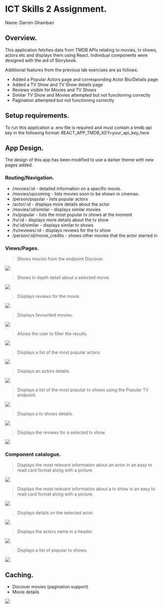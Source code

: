# ICT Skills 2 Assignment.

Name: Darren Ghambari

## Overview.

This application fetches data from TMDB APIs relating to movies, tv shows, actors etc and displays them using React. Individual components were designed with the aid of Storybook.

Additional features from the previous lab exercises are as follows:

- Added a Popular Actors page and corresponding Actor Bio/Details page
- Added a TV Show and TV Show details page
- Reviews visible for Movies and TV Shows
- Similar TV Show and Movies attempted but not functioning correctly
- Pagination attempted but not functioning correctly

## Setup requirements.

To run this application a .env file is required and must contain a tmdb api key in the following format:
REACT_APP_TMDB_KEY=your_api_key_here

## App Design.

The design of this app has been modified to use a darker theme with new pages added.

### Routing/Navigation.

- /movies/:id - detailed information on a specific movie.
- /movies/upcoming - lists movies soon to be shown in cinemas.
- /person/popular - lists popular actors
- /actor/:id - displays more details about the actor
- /movies/:id/similar - displays similar movies
- /tv/popular - lists the most popular tv shows at the moment
- /tv/:id - displays more details about the tv show
- /tv/:id/similar - displays similar tv shows
- /tv/reviews/:id - displays reviews for the tv show
- /person/:id/movie_credits - shows other movies that the actor starred in

### Views/Pages.

> Shows movies from the endpoint Discover.

![][home]

> Shows in depth detail about a selected movie.

![][movie_details]

> Displays reviews for the movie.

![][movie_reviews]

> Displays favourited movies.

![][favourite_movies]

> Allows the user to filter the results.

![][movie_filter]

> Displays a list of the most popular actors.

![][popular_actors]

> Displays an actors details.

![][actor_details]

> Displays a list of the most popular tv shows using the Popular TV endpoint.

![][tvshows]

> Displays a tv shows details.

![][tv_details]

> Displays the reviews for a selected tv show.

![][tv_reviews]

### Component catalogue.

> Displays the most relevant information about an actor in an easy to read card format along with a picture.

![][actor_card]

> Displays the most relevant information about a tv show in an easy to read card format along with a picture.

![][tv_show_card]

> Displays details on the selected actor.

![][actor_details_storybook]

> Displays the actors name in a header.

![][actor_header]

> Displays a list of popular tv shows.

![][tv_list]

## Caching.

- Discover movies (pagination support)
- Movie details

![][caching]

[actor_details]: /public/assets/actor_details.png
[favourite_movies]: /public/assets/favourite_movies.png
[home]: /public/assets/home.png
[movie_details]: /public/assets/movie_details.png
[movie_reviews]: /public/assets/movie_reviews.png
[movie_filter]: /public/assets/movie_filter.png
[popular_actors]: /public/assets/popular_actors.png
[stories]: /public/assets/stories.png
[tvshows]: /public/assets/tvshows.png
[tv_details]: /public/assets/tv_details.png
[tv_reviews]: /public/assets/tv_reviews.png
[upcoming]: /public/assets/upcoming.png
[actor_card]: /public/assets/actor_card.png
[tv_card]: /public/assets/tv_card.png
[actor_details_storybook]: /public/assets/actor_details_storybook.png
[actor_header]: /public/assets/actor_header.png
[tv_list]: /public/assets/tv_list.png
[tv_show_card]: /public/assets/tv_show_card.png
[caching]: /public/assets/caching.png
